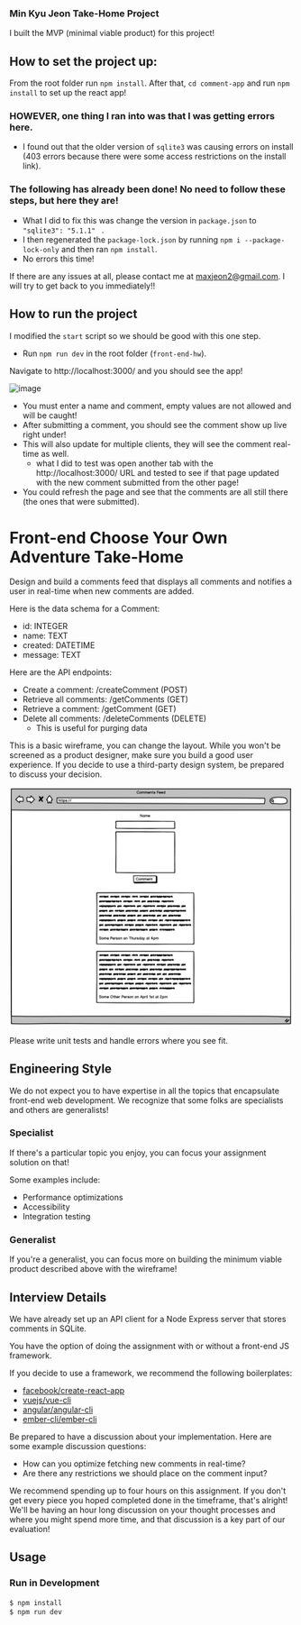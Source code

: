 ### Min Kyu Jeon Take-Home Project

I built the MVP (minimal viable product) for this project! 

## How to set the project up:
From the root folder run `npm install`. 
After that, `cd comment-app` and run `npm install` to set up the react app!
### HOWEVER, one thing I ran into was that I was getting errors here. 
- I found out that the older version of `sqlite3` was causing errors on install (403 errors because there were some access restrictions on the install link). 
### The following has already been done! No need to follow these steps, but here they are! 
- What I did to fix this was change the version in `package.json` to `"sqlite3": "5.1.1" ` . 
- I then regenerated the `package-lock.json` by running `npm i --package-lock-only` and then ran `npm install`.
- No errors this time!

If there are any issues at all, please contact me at maxjeon2@gmail.com. I will try to get back to you immediately!!

## How to run the project
I modified the `start` script so we should be good with this one step.
- Run `npm run dev` in the root folder (`front-end-hw`). 

Navigate to http://localhost:3000/ and you should see the app! 

<img width="818" alt="image" src="https://user-images.githubusercontent.com/108198395/193167561-a0c35bb5-0cff-4291-a5d7-4a35a4b083dc.png">

- You must enter a name and comment, empty values are not allowed and will be caught! 
- After submitting a comment, you should see the comment show up live right under! 
- This will also update for multiple clients, they will see the comment real-time as well. 
   - what I did to test was open another tab with the http://localhost:3000/ URL and tested to see if that page updated with the new comment submitted from the other page! 
- You could refresh the page and see that the comments are all still there (the ones that were submitted). 

# Front-end Choose Your Own Adventure Take-Home

Design and build a comments feed that displays all comments and notifies a user in real-time when new comments are added.

Here is the data schema for a Comment:
* id: INTEGER
* name: TEXT
* created: DATETIME
* message: TEXT

Here are the API endpoints:
* Create a comment: /createComment (POST)
* Retrieve all comments: /getComments (GET)
* Retrieve a comment: /getComment (GET)
* Delete all comments: /deleteComments (DELETE)
  * This is useful for purging data

This is a basic wireframe, you can change the layout. While you won't be screened as a product designer, make sure you build a good user experience. If you decide to use a third-party design system, be prepared to discuss your decision.

![Basic wireframe](wireframe.png)

Please write unit tests and handle errors where you see fit.

## Engineering Style

We do not expect you to have expertise in all the topics that encapsulate front-end web development. We recognize that some folks are specialists and others are generalists!

### Specialist

If there's a particular topic you enjoy, you can focus your assignment solution on that!

Some examples include:
* Performance optimizations
* Accessibility
* Integration testing

### Generalist

If you're a generalist, you can focus more on building the minimum viable product described above with the wireframe!

## Interview Details

We have already set up an API client for a Node Express server that stores comments in SQLite.

You have the option of doing the assignment with or without a front-end JS framework.

If you decide to use a framework, we recommend the following boilerplates:
* [facebook/create-react-app](https://github.com/facebook/create-react-app)
* [vuejs/vue-cli](https://github.com/vuejs/vue-cli)
* [angular/angular-cli](https://github.com/angular/angular-cli)
* [ember-cli/ember-cli](https://github.com/ember-cli/ember-cli)

Be prepared to have a discussion about your implementation. Here are some example discussion questions:
* How can you optimize fetching new comments in real-time?
* Are there any restrictions we should place on the comment input?

We recommend spending up to four hours on this assignment. If you don't get every piece you hoped completed done in the timeframe, that's alright! We'll be having an hour long discussion on your thought processes and where you might spend more time, and that discussion is a key part of our evaluation!

## Usage

### Run in Development

```
$ npm install
$ npm run dev
```
